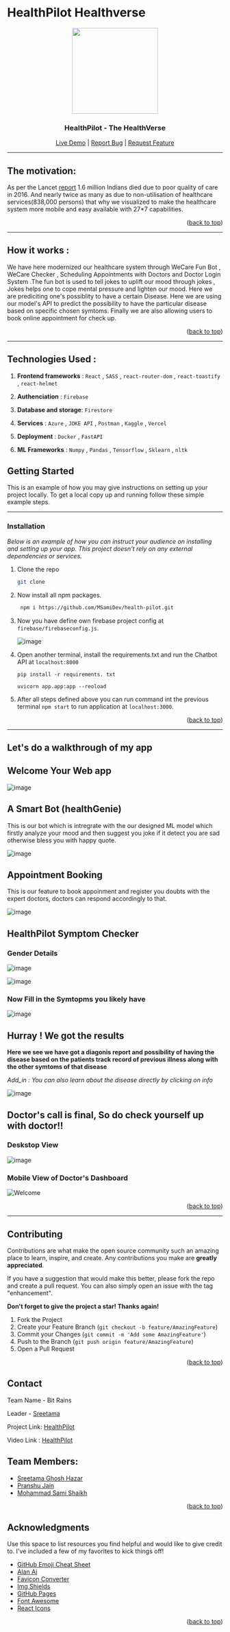 # HealthPilot Healthverse

<div align="center">
  <a id="top" href="https://healthpilot.vercel.app/" target="blank">
    <img src="https://user-images.githubusercontent.com/86917304/227741974-16cdabd9-e1b8-4f63-b721-6e16f0d4923d.png" width="200px" alt="">
  </a>

  <h3 align="center">HealthPilot - The HealthVerse</h3>

  <p align="center">
    <a href="https://healthpilot.vercel.app/" target="blank">Live Demo</a> |
    <a href="https://github.com/MSamiDev/health-pilot/issues" target="blank">Report Bug</a> |
    <a href="https://github.com/MSamiDev/health-pilot/pulls" target="blank">Request Feature</a>
  </p>
</div>

---

## The motivation:
As per the Lancet [report](https://www.thelancet.com/journals/lancet/article/PIIS0140-6736(18)31668-4/fulltext) 1.6 million Indians died due to poor quality of care in 2016. And nearly twice as many as due to non-utilisation of healthcare services(838,000 persons) that why we visualized to make the healthcare system more mobile and easy available with 27*7 capabilities. 

<!-- <img
  src=""
  alt="Alt text"
  title="Optional title"
  style="display: inline-block; margin: 0 auto; max-width: 300px"> -->
  
  <p align="right">(<a href="#top">back to top</a>)</p>
  
 ---

## How it works :

We have here modernized our healthcare system through  WeCare Fun Bot , WeCare Checker , Scheduling Appointments with Doctors and Doctor Login System .The fun bot is used to tell jokes to uplift our mood through jokes , Jokes helps one to cope mental pressure and lighten our mood. Here we are prediciting one's possiblity to have a certain Disease. Here we are using our model's API to predict the possibility to have the particular disease based  on specific chosen symtoms. Finally we are also allowing users to book online appointment for check up. 

<p align="right">(<a href="#top">back to top</a>)</p>

---

## Technologies Used :

1. **Frontend frameworks** : `React` ,  `SASS` , `react-router-dom` , `react-toastify` ,  `react-helmet`

2. **Authenciation**       : `Firebase`

3. **Database and storage**: `Firestore`

4. **Services**            : `Azure` , `JOKE API` , `Postman` , `Kaggle` , `Vercel` 

5. **Deployment**          : `Docker` , `FastAPI`

6. **ML Frameworks**       : `Numpy` , `Pandas` , `Tensorflow` , `Sklearn` , `nltk` 

<!-- GETTING STARTED -->
## Getting Started

This is an example of how you may give instructions on setting up your project locally.
To get a local copy up and running follow these simple example steps.

---

### Installation

_Below is an example of how you can instruct your audience on installing and setting up your app. This project doesn't rely on any external dependencies or services._

1. Clone the repo
   ```sh
   git clone 
   ```
2. Now install all npm packages.
   ```sh
    npm i https://github.com/MSamiDev/health-pilot.git
   ```

3. Now you have define own firebase project config at `firebase/firebaseconfig.js`.

   ![image](https://user-images.githubusercontent.com/86917304/183728317-30372103-f0d7-4e99-b12c-7f0cd825ea18.png)

4. Open another terminal, install the requirements.txt and run the Chatbot API at `localhost:8000`
  
    ```
    pip install -r requirements. txt
    
    uvicorn app.app:app --reoload
    ```

5. After all steps defined above you can run command int the previous terminal `npm start` to run application at `localhost:3000`.

<p align="right">(<a href="#top">back to top</a>)</p>

---

## Let's do a walkthrough of my app

## **Welcome Your Web app**

![image](https://user-images.githubusercontent.com/86917304/227757152-4b058dd7-aa24-41d9-8fda-d7420a20e72c.png)


## A Smart Bot (healthGenie)
This is our bot which is intregrate with the our designed ML model which firstly analyze your mood and then suggest you joke if it detect you are sad otherwise bless you with happy quote.

![image](https://user-images.githubusercontent.com/86917304/227757256-b2d1809d-05bb-48d9-9358-0fa317ab283c.png)



## Appointment Booking
This is our feature to book appoinment and register you doubts with the expert doctors,  doctors can respond accordingly to that.

![image](https://user-images.githubusercontent.com/86917304/227757284-e640fdb1-96c8-445e-b6fb-35db67d3addc.png)



## HealthPilot Symptom Checker

### Gender Details

![image](https://user-images.githubusercontent.com/86917304/227757486-a8edbbf1-5c7c-4033-adfe-0f0f54f591ca.png)

![image](https://user-images.githubusercontent.com/86917304/227757507-648ff4de-ada2-4770-bb48-59566cb2f04a.png)



### Now Fill in the Symtopms you likely have

![image](https://user-images.githubusercontent.com/86917304/227757621-5a3925fc-1f68-442a-8a40-95d935b18d70.png)

## Hurray ! We got the results

**Here we see we have got a diagonis report and possibility of having the disease based on the patients track record of previous illness along with the other symtoms of that disease**


*Add_in : You can also learn about the disease directly by clicking on info*

![image](https://user-images.githubusercontent.com/86917304/227757607-91d52f85-a9d2-4e1c-89a5-3c003006304c.png)


## Doctor's call is final, So do check yourself up with doctor!!

### Deskstop View
![image](https://user-images.githubusercontent.com/86917304/227757653-b0f301e6-e448-48d1-82e1-057ebb4aea5e.png)

### Mobile View of Doctor's Dashboard
![Welcome](https://user-images.githubusercontent.com/73426684/213864966-5869f035-222c-4b1a-b853-830604d53ab5.jpg)


<p align="right">(<a href="#top">back to top</a>)</p>

---

## Contributing

Contributions are what make the open source community such an amazing place to learn, inspire, and create. Any contributions you make are **greatly appreciated**.

If you have a suggestion that would make this better, please fork the repo and create a pull request. You can also simply open an issue with the tag "enhancement".

**Don't forget to give the project a star! Thanks again!**

1. Fork the Project
2. Create your Feature Branch (`git checkout -b feature/AmazingFeature`)
3. Commit your Changes (`git commit -m 'Add some AmazingFeature'`)
4. Push to the Branch (`git push origin feature/AmazingFeature`)
5. Open a Pull Request

<p align="right">(<a href="#top">back to top</a>)</p>

<!-- CONTACT -->
## Contact

Team Name - Bit Rains

Leader - [Sreetama](mailto:fool100abc@gmail.com)

Project Link: [HealthPilot](https://healthpilot.vercel.app)

Video Link : [HealthPilot]()

## Team Members: 

- [Sreetama Ghosh Hazar](https://github.com/Sreetama2001)
- [Pranshu Jain](https://github.com/Pranshu321)
- [Mohammad Sami Shaikh](https://github.com/MSamiDev)


<p align="right">(<a href="#top">back to top</a>)</p>



<!-- ACKNOWLEDGMENTS -->
## Acknowledgments

Use this space to list resources you find helpful and would like to give credit to. I've included a few of my favorites to kick things off!

* [GitHub Emoji Cheat Sheet](https://www.webpagefx.com/tools/emoji-cheat-sheet)
* [Alan Ai](https://alan.app/)
* [Favicon Converter](https://favicon.io/favicon-converter/)
* [Img Shields](https://shields.io)
* [GitHub Pages](https://pages.github.com)
* [Font Awesome](https://fontawesome.com)
* [React Icons](https://react-icons.github.io/react-icons/search)

<p align="right">(<a href="#top">back to top</a>)</p>
